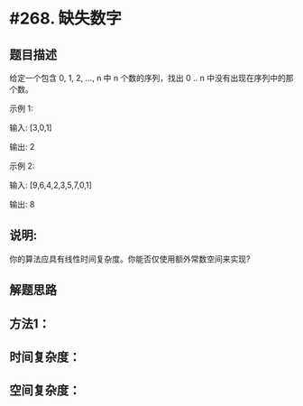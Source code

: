 #268. 缺失数字
=============

题目描述
--------

给定一个包含 0, 1, 2, ..., n 中 n 个数的序列，找出 0 .. n 中没有出现在序列中的那个数。

示例 1:


输入: [3,0,1]

输出: 2


示例 2:


输入: [9,6,4,2,3,5,7,0,1]

输出: 8


说明:
-----

你的算法应具有线性时间复杂度。你能否仅使用额外常数空间来实现?

解题思路
-------

方法1：
--------

时间复杂度：
-----------

空间复杂度：
----------


